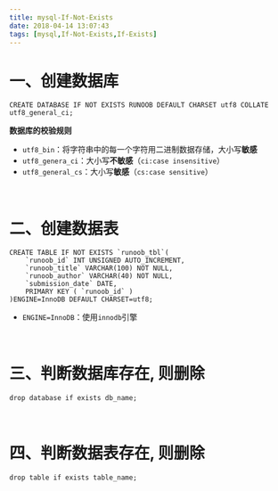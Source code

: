 ```yaml
---
title: mysql-If-Not-Exists
date: 2018-04-14 13:07:43
tags: [mysql,If-Not-Exists,If-Exists]
---
```


# 一、创建数据库

```mysql
CREATE DATABASE IF NOT EXISTS RUNOOB DEFAULT CHARSET utf8 COLLATE utf8_general_ci;
```

**数据库的校验规则**

- `utf8_bin`：将字符串中的每一个字符用二进制数据存储，大小写**敏感**
- `utf8_genera_ci`：大小写**不敏感**（`ci:case insensitive`）
- `utf8_general_cs`：大小写**敏感**（`cs:case sensitive`）

<br/>

# 二、创建数据表

```mysql
CREATE TABLE IF NOT EXISTS `runoob_tbl`(
    `runoob_id` INT UNSIGNED AUTO_INCREMENT,
    `runoob_title` VARCHAR(100) NOT NULL,
    `runoob_author` VARCHAR(40) NOT NULL,
    `submission_date` DATE,
    PRIMARY KEY ( `runoob_id` )
)ENGINE=InnoDB DEFAULT CHARSET=utf8;

```

- `ENGINE=InnoDB`：使用`innodb`引擎

<br/>

# 三、判断数据库存在, 则删除

```mysql
drop database if exists db_name;
```

<br/>

# 四、判断数据表存在, 则删除

```mysql
drop table if exists table_name;
```

